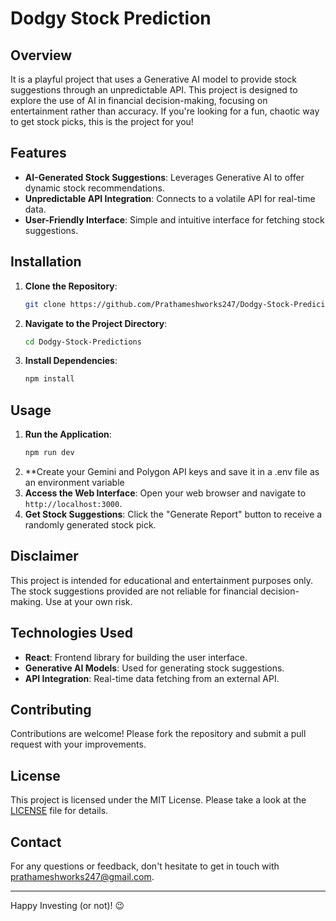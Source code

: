 # Dodgy Stock Prediction

## Overview
It is a playful project that uses a Generative AI model to provide stock suggestions through an unpredictable API. This project is designed to explore the use of AI in financial decision-making, focusing on entertainment rather than accuracy. If you're looking for a fun, chaotic way to get stock picks, this is the project for you!

## Features
- **AI-Generated Stock Suggestions**: Leverages Generative AI to offer dynamic stock recommendations.
- **Unpredictable API Integration**: Connects to a volatile API for real-time data.
- **User-Friendly Interface**: Simple and intuitive interface for fetching stock suggestions.

## Installation
1. **Clone the Repository**:
   ```bash
   git clone https://github.com/Prathameshworks247/Dodgy-Stock-Predicitons.git
   ```
2. **Navigate to the Project Directory**:
   ```bash
   cd Dodgy-Stock-Predictions
   ```
3. **Install Dependencies**:
   ```bash
   npm install
   ```

## Usage
1. **Run the Application**:
   ```bash
   npm run dev
   ```
2. **Create your Gemini and Polygon API keys and save it in a .env file as an environment variable
3. **Access the Web Interface**: Open your web browser and navigate to `http://localhost:3000`.
4. **Get Stock Suggestions**: Click the "Generate Report" button to receive a randomly generated stock pick.

## Disclaimer
This project is intended for educational and entertainment purposes only. The stock suggestions provided are not reliable for financial decision-making. Use at your own risk.

## Technologies Used
- **React**: Frontend library for building the user interface.
- **Generative AI Models**: Used for generating stock suggestions.
- **API Integration**: Real-time data fetching from an external API.

## Contributing
Contributions are welcome! Please fork the repository and submit a pull request with your improvements.

## License
This project is licensed under the MIT License. Please take a look at the [LICENSE](LICENSE) file for details.

## Contact
For any questions or feedback, don't hesitate to get in touch with prathameshworks247@gmail.com.

---

Happy Investing (or not)! 😉
